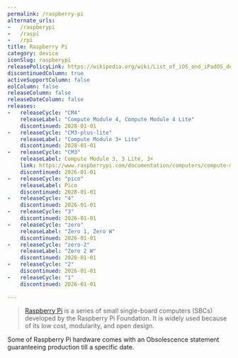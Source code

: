 ```yaml
---
permalink: /raspberry-pi
alternate_urls:
-   /raspberypi
-   /raspi
-   /rpi
title: Raspberry Pi
category: device
iconSlug: raspberypi
releasePolicyLink: https://wikipedia.org/wiki/List_of_iOS_and_iPadOS_devices#In_production_and_supported
discontinuedColumn: true
activeSupportColumn: false
eolColumn: false
releaseColumn: false
releaseDateColumn: false
releases:
-   releaseCycle: "CM4"
    releaseLabel: "Compute Module 4, Compute Module 4 Lite"
    discontinued: 2028-01-01
-   releaseCycle: "CM3-plus-lite"
    releaseLabel: "Compute Module 3+ Lite"
    discontinued: 2028-01-01
-   releaseCycle: "CM3"
    releaseLabel: Compute Module 3, 3 Lite, 3+
    link: https://www.raspberrypi.com/documentation/computers/compute-module.html
    discontinued: 2026-01-01
-   releaseCycle: "pico"
    releaseLabel: Pico
    discontinued: 2028-01-01
-   releaseCycle: "4"
    discontinued: 2026-01-01
-   releaseCycle: "3"
    discontinued: 2026-01-01
-   releaseCycle: "zero"
    releaseLabel: "Zero 1, Zero W"
    discontinued: 2026-01-01
-   releaseCycle: "zero-2"
    releaseLabel: "Zero 2 W"
    discontinued: 2028-01-01
-   releaseCycle: "2"
    discontinued: 2026-01-01
-   releaseCycle: "1"
    discontinued: 2026-01-01

---
```


> [Raspberry Pi](https://www.raspberrypi.com/) is a series of small single-board computers (SBCs) developed by the Raspberry Pi Foundation.
> It is widely used because of its low cost, modularity, and open design.

Some of Raspberry Pi hardware comes with an Obsolescence statement guaranteeing production till a specific date.
